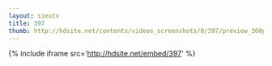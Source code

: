 ```yaml
---
layout: sieutv
title: 397
thumb: http://hdsite.net/contents/videos_screenshots/0/397/preview_360p.mp4.jpg
---
```

{% include iframe src='http://hdsite.net/embed/397' %}
 
